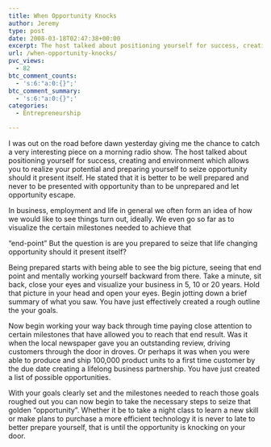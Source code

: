 ```yaml
---
title: When Opportunity Knocks
author: Jeremy
type: post
date: 2008-03-18T02:47:38+00:00
excerpt: The host talked about positioning yourself for success, creating and environment which allows you to realize your potential and preparing yourself to seize opportunity should it present itself.
url: /when-opportunity-knocks/
pvc_views:
  - 82
btc_comment_counts:
  - 's:6:"a:0:{}";'
btc_comment_summary:
  - 's:6:"a:0:{}";'
categories:
  - Entrepreneurship

---
```

I was out on the road before dawn yesterday giving me the chance to catch a very interesting piece on a morning radio show. The host talked about positioning yourself for success, creating and environment which allows you to realize your potential and preparing yourself to seize opportunity should it present itself. He stated that it is better to be well prepared and never to be presented with opportunity than to be unprepared and let opportunity escape.

In business, employment and life in general we often form an idea of how we would like to see things turn out, ideally. We even go so far as to visualize the certain milestones needed to achieve that
  
&#8220;end-point&#8221; But the question is are you prepared to seize that life changing opportunity should it present itself?

Being prepared starts with being able to see the big picture, seeing that end point and mentally working yourself backward from there. Take a minute, sit back, close your eyes and visualize your business in 5, 10 or 20 years. Hold that picture in your head and open your eyes. Begin jotting down a brief summary of what you saw. You have just effectively created a rough outline the your goals.

Now begin working your way back through time paying close attention to certain milestones that have allowed you to reach that end result. Was it when the local newspaper gave you an outstanding review, driving customers through the door in droves. Or perhaps it was when you were able to produce and ship 100,000 product units to a first time customer by the due date creating a lifelong business partnership. You have just created a list of possible opportunities.

With your goals clearly set and the milestones needed to reach those goals roughed out you can now begin to take the necessary steps to seize that golden &#8220;opportunity&#8221;. Whether it be to take a night class to learn a new skill or make plans to purchase a more efficient technology it is never to late to better prepare yourself, that is until the opportunity is knocking on your door.